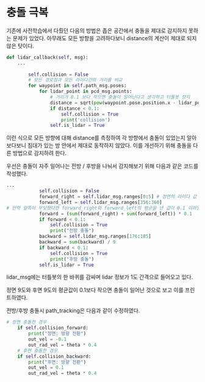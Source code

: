 # 충돌 극복

기존에 사전학습에서 다뤘던 다음의 방법은 좁은 공간에서 충돌을 제대로 감지하지 못하는 문제가 있었다. 아무래도 모든 방향을 고려하다보니 distance의 계산이 제대로 되지 않은 탓이다.

```python
def lidar_callback(self, msg):
    ...
    
        self.collision = False
        # 모든 경로점과 모든 라이다간의 거리를 비교
        for waypoint in self.path_msg.poses:
            for lidar_point in pcd_msg.points:
                # 거리가 0.1 보다 작으면 충돌이 일어난다고 생각하고 터틀봇 정지
                distance = sqrt(pow(waypoint.pose.position.x - lidar_point.x, 2) + pow(waypoint.pose.position.y - lidar_point.y, 2))
                if distance < 0.1:
                    self.collision = True
                    print('collision')
            	self.is_lidar = True
```

이런 식으로 모든 방향에 대해 distance를 측정하여 각 방향에서 충돌이 있었는지 알아보다보니 침대가 있는 방 안에서 제대로 동작하지 않았다. 이를 개선하기 위해 충돌을 다른 방법으로 감지하려 한다.



우선은 충돌이 자주 일어나는 전방 / 후방을 나눠서 감지해보기 위해 다음과 같은 코드를 작성했다.

```python
...
			self.collision = False
            forward_right = self.lidar_msg.ranges[0:5] # 정면의 라이다 값
            forward_left = self.lidar_msg.ranges[356:360]
# 만약 앞쪽이 부딪혔다면 forward_right와 forward_left의 평균을 낸 값이 0.1 이하일 것이다.
            forward = (sum(forward_right) + sum(forward_left)) * 0.1
            if forward < 0.1:
                self.collision = True
                print("전방 충돌")
            backward = self.lidar_msg.ranges[176:185]
            backward = sum(backward) / 9
            if backward < 0.1:
                self.collision = True
                print("후방 충돌")
            self.is_lidar = True
```

lidar_msg에는 터틀봇의 한 바퀴를 감싸며 lidar 정보가 1도 간격으로 들어오고 있다.

정면 9도와 후면 9도의 평균값이 0.1보다 작으면 충돌이 일어난 것으로 보고 이를 프린트하였다.



전방/후방 충돌시 path_tracking은 다음과 같이 수정하였다.

```python
# 정면 충돌한 경우
	if self.collision_forward:
        print("정면: 방향 전환")
        out_vel = -0.1
        out_rad_vel = theta * 0.4
    # 후면 충돌한 경우
    if self.collision_backward:
        print("후면: 방향 전환")
        out_vel = 0.1
        out_rad_vel = theta * 0.4
```

